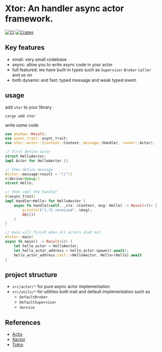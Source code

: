 # Xtor: An handler async actor framework.
[![CI](https://github.com/starcoinorg/xtor/actions/workflows/rust.yml/badge.svg)](https://github.com/starcoinorg/xtor/actions/workflows/rust.yml)
[![Crates](https://img.shields.io/crates/v/xtor)](https://crates.io/crates/xtor)
## Key features
- small: very small codebase
- async: allow you to write async code in your actor
- full featured: we have built-in types such as `Supervisor` `Broker` `Caller` and so on
- both dynamic and fast: typed message and weak typed event.

## usage

add `xtor` to your library
```
cargo add xtor
```

write some code
```rs
use anyhow::Result;
use async_trait::async_trait;
use xtor::actor::{context::Context, message::Handler, runner::Actor};

// first define actor
struct HelloAector;
impl Actor for HelloAector {}

// then define message
#[xtor::message(result = "()")]
#[derive(Debug)]
struct Hello;

// then impl the handler
#[async_trait]
impl Handler<Hello> for HelloAector {
    async fn handle(&self, _ctx: &Context, msg: Hello) -> Result<()> {
        println!("{:?} received", &msg);
        Ok(())
    }
}

// main will finish when all actors died out.
#[xtor::main]
async fn main() -> Result<()> {
    let hello_actor = HelloAector;
    let hello_actor_address = hello_actor.spawn().await?;
    hello_actor_address.call::<HelloAector, Hello>(Hello).await
}
```


## project structure
- `src/actor/*` for pure async actor implementation
- `src/utils/*` for utilities both trait and default implementation such as
  - `DefaultBroker`
  - `DefaultSupervisor`
  - `Service`


## References
- [Actix](https://github.com/actix/actix)
- [Xactor](https://github.dev/sunli829/xactor)
- [Tokio](https://github.com/tokio-rs/tokio)
